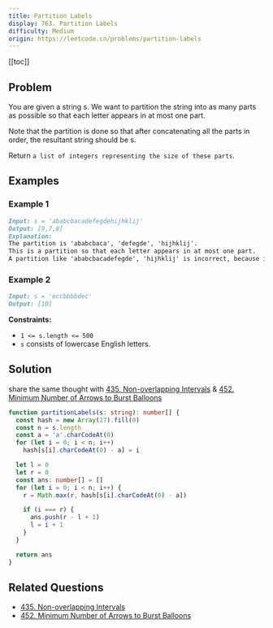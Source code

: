 ```yaml
---
title: Partition Labels
display: 763. Partition Labels
difficulty: Medium
origin: https://leetcode.cn/problems/partition-labels
---
```


[[toc]]

## Problem

You are given a string s. We want to partition the string into as many parts as possible so that each letter appears in at most one part.

Note that the partition is done so that after concatenating all the parts in order, the resultant string should be s.

Return `a list of integers representing the size of these parts`.

## Examples

### Example 1

```md
Input: s = 'ababcbacadefegdehijhklij'
Output: [9,7,8]
Explanation:
The partition is 'ababcbaca', 'defegde', 'hijhklij'.
This is a partition so that each letter appears in at most one part.
A partition like 'ababcbacadefegde', 'hijhklij' is incorrect, because it splits s into less parts.
```

### Example 2

```md
Input: s = 'eccbbbbdec'
Output: [10]
```

**Constraints:**

- `1 <= s.length <= 500`
- `s` consists of lowercase English letters.

## Solution

share the same thought with [435. Non-overlapping Intervals](/algorithms/greedy/435) & [452. Minimum Number of Arrows to Burst Balloons](/algorithms/greedy/452)

```ts
function partitionLabels(s: string): number[] {
  const hash = new Array(27).fill(0)
  const n = s.length
  const a = 'a'.charCodeAt(0)
  for (let i = 0; i < n; i++)
    hash[s[i].charCodeAt(0) - a] = i

  let l = 0
  let r = 0
  const ans: number[] = []
  for (let i = 0; i < n; i++) {
    r = Math.max(r, hash[s[i].charCodeAt(0) - a])

    if (i === r) {
      ans.push(r - l + 1)
      l = i + 1
    }
  }

  return ans
}
```


## Related Questions

- [435. Non-overlapping Intervals](/algorithms/greedy/435)
- [452. Minimum Number of Arrows to Burst Balloons](/algorithms/greedy/452)
